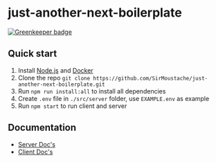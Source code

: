 # just-another-next-boilerplate

[![Greenkeeper badge](https://badges.greenkeeper.io/SirMoustache/just-another-next-boilerplate.svg)](https://greenkeeper.io/)

## Quick start

1.  Install [Node.js](https://nodejs.org/en/) and [Docker](https://hub.docker.com/)
2.  Clone the repo `git clone https://github.com/SirMoustache/just-another-next-boilerplate.git`
3.  Run `npm run install:all` to install all dependencies
4.  Create `.env` file in `./src/server` folder, use `EXAMPLE.env` as example
5.  Run `npm start` to run client and server

## Documentation

- [Server Doc's](src/server/docs)
- [Client Doc's](src/client/docs)
